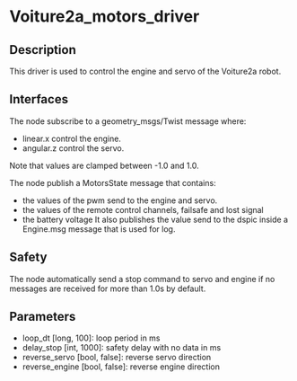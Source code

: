 # Voiture2a_motors_driver

## Description
This driver is used to control the engine and servo of the Voiture2a robot.

## Interfaces
The node subscribe to a geometry_msgs/Twist message where:
- linear.x control the engine.
- angular.z control the servo.

Note that values are clamped between -1.0 and 1.0.

The node publish a MotorsState message that contains:
- the values of the pwm send to the engine and servo.
- the values of the remote control channels, failsafe and lost signal
- the battery voltage
It also publishes the value send to the dspic inside a Engine.msg message
that is used for log.

## Safety
The node automatically send a stop command to servo and engine if no messages 
are received for more than 1.0s by default.

## Parameters
- loop_dt [long, 100]: loop period in ms
- delay_stop [int, 1000]: safety delay with no data in ms
- reverse_servo [bool, false]: reverse servo direction
- reverse_engine [bool, false]: reverse engine direction